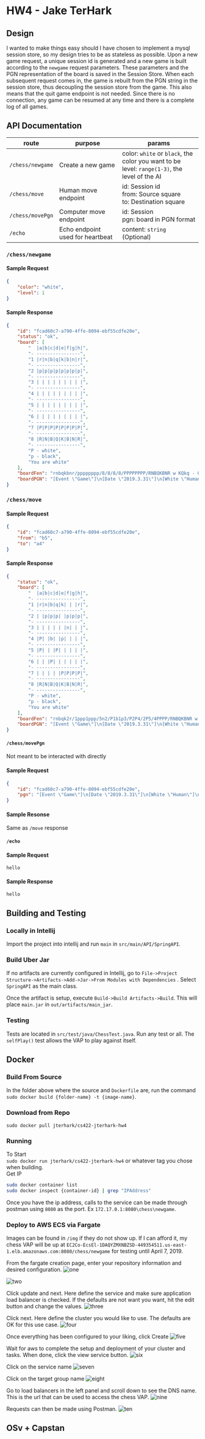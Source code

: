 # HW4 - Jake TerHark
## Design
I wanted to make things easy should I have chosen to implement a mysql session store, so my design tries to be as stateless as possible.
Upon a new game request, a unique session id is generated and a new game is built according to the ```newgame``` request parameters.
These parameters and the PGN representation of the board is saved in the Session Store.
When each subsequent request comes in, the game is rebuilt from the PGN string in the session store, thus decoupling the session store from the game.
This also means that the quit game endpoint is not needed. Since there is no connection, any game can be resumed at any time and there is a complete log of all games.

## API Documentation
| route     | purpose | params |  
| --------|---------|-------|
| ```/chess/newgame```  | Create a new game   | color: ```white``` or ```black```, the color you want to be <br>level: ```range(1-3)```, the level of the AI|
| ```/chess/move``` | Human move endpoint | id: Session id<br>from: Source square<br>to: Destination square |
| ```/chess/movePgn``` | Computer move endpoint | id: Session<br>pgn: board in PGN format |
| ```/echo``` | Echo endpoint used for heartbeat | content: ```string``` (Optional) 

### ```/chess/newgame```
#### Sample Request
```json
{
	"color": "white",
	"level": 1
}
```

#### Sample Response
```json
{
    "id": "fcad60c7-a790-4ffe-8094-ebf55cdfe20e",
    "status": "ok",
    "board": [
        "  |a|b|c|d|e|f|g|h|",
        "- ----------------",
        "1 |r|n|b|q|k|b|n|r|",
        "- ----------------",
        "2 |p|p|p|p|p|p|p|p|",
        "- ----------------",
        "3 | | | | | | | | |",
        "- ----------------",
        "4 | | | | | | | | |",
        "- ----------------",
        "5 | | | | | | | | |",
        "- ----------------",
        "6 | | | | | | | | |",
        "- ----------------",
        "7 |P|P|P|P|P|P|P|P|",
        "- ----------------",
        "8 |R|N|B|Q|K|B|N|R|",
        "- ----------------",
        "P - white",
        "p - black",
        "You are white"
    ],
    "boardFen": "rnbqkbnr/pppppppp/8/8/8/8/PPPPPPPP/RNBQKBNR w KQkq - 0 1",
    "boardPGN": "[Event \"Game\"]\n[Date \"2019.3.31\"]\n[White \"Human\"]\n[Black \"Computer\"]\n\n"
}
```


### ```/chess/move```
#### Sample Request
```json
{
	"id": "fcad60c7-a790-4ffe-8094-ebf55cdfe20e",
	"from": "b5",
	"to": "a4"
}
```

#### Sample Response
```json
{
    "status": "ok",
    "board": [
        "  |a|b|c|d|e|f|g|h|",
        "- ----------------",
        "1 |r|n|b|q|k| | |r|",
        "- ----------------",
        "2 | |p|p|p| |p|p|p|",
        "- ----------------",
        "3 | | | | | |n| | |",
        "- ----------------",
        "4 |P| |b| |p| | | |",
        "- ----------------",
        "5 |P| | |P| | | | |",
        "- ----------------",
        "6 | | |P| | | | | |",
        "- ----------------",
        "7 | | | | |P|P|P|P|",
        "- ----------------",
        "8 |R|N|B|Q|K|B|N|R|",
        "- ----------------",
        "P - white",
        "p - black",
        "You are white"
    ],
    "boardFen": "rnbqk2r/1ppp1ppp/5n2/P1b1p3/P2P4/2P5/4PPPP/RNBQKBNR w KQkq - 1 6",
    "boardPGN": "[Event \"Game\"]\n[Date \"2019.3.31\"]\n[White \"Human\"]\n[Black \"Computer\"]\n\n1. a2-a4 e7-e6 2. d2-d4 a7-a5 3. c2-c3 Bf8-c5 4. b2-b4 e6-e5 5. b4xa5 Ng8-f6 "
}
```

#### ```/chess/movePgn```
Not meant to be interacted with directly
#### Sample Request
```json
{
    "id": "fcad60c7-a790-4ffe-8094-ebf55cdfe20e",
    "pgn": "[Event \"Game\"]\n[Date \"2019.3.31\"]\n[White \"Human\"]\n[Black \"Computer\"]\n\n1. a2-a4 e7-e6 2. d2-d4 a7-a5 3. c2-c3 Bf8-c5 4. b2-b4 e6-e5 5. b4xa5 Ng8-f6 "
}
```

#### Sample Resonse
Same as ```/move``` response

#### ```/echo```
#### Sample Request
```hello```

#### Sample Response
```hello```

## Building and Testing
### Locally in Intellij
Import the project into intellij and run ```main``` in ```src/main/API/SpringAPI```.

### Build Uber Jar
If no artifacts are currently configured in Intellij, go to ```File->Project Structure->Artifacts->Add->Jar->From Modules with Dependencies``` .
Select ```SpringAPI``` as the main class.

Once the artifact is setup, execute ```Build->Build Artifacts->Build```.
This will place ```main.jar``` in ```out/artifacts/main_jar```.

### Testing
Tests are located in ```src/test/java/ChessTest.java```. Run any test or all. The ```selfPlay()``` test allows the VAP to play against itself.


## Docker
### Build From Source
In the folder above where the source and ```Dockerfile``` are, run the command ```sudo docker build {folder-name} -t {image-name}```.

### Download from Repo
```sudo docker pull jterhark/cs422-jterhark-hw4```

### Running
To Start<br>
```sudo docker run jterhark/cs422-jterhark-hw4``` or whatever tag you chose when building.<br>
Get IP
```bash
sudo docker container list
sudo docker inspect {container-id} | grep "IPAddress"
```

Once you have the ip address, calls to the service can be made through postman using ```8080``` as the port. Ex ```172.17.0.1:8080\chess\newgame```.


### Deploy to AWS ECS via Fargate
Images can be found in ```/img``` if they do not show up.
If I can afford it, my chess VAP will be up at ```EC2Co-EcsEl-1DAQYZMXNBZSD-449354511.us-east-1.elb.amazonaws.com:8080/chess/newgame``` for testing until April 7, 2019. 

From the fargate creation page, enter your repository information and desired configuration.
![one](img/1.png)

![two](img/2.png)

Click update and next. Here define the service and make sure application load balancer is checked. If the defaults are not want you want, hit the edit button and change the values.
![three](img/3.png)

Click next. Here define the cluster you would like to use. The defaults are OK for this use case.
![four](img/4.png)

Once everything has been configured to your liking, click Create
![five](img/5.png)

Wait for aws to complete the setup and deployment of your cluster and tasks. When done, click the view service button.
![six](img/6.png)

Click on the service name
![seven](img/7.png)

Click on the target group name
![eight](img/8.png)

Go to load balancers in the left panel and scroll down to see the DNS name. This is the url that can be used to access the chess VAP.
![nine](img/9.png)

Requests can then be made using Postman.
![ten](img/10.png)
## OSv + Capstan
